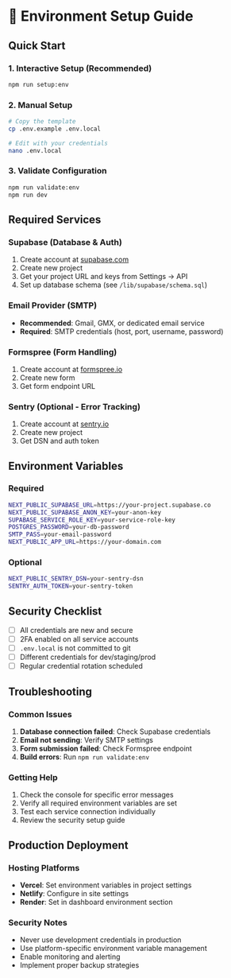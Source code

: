 # 🔧 Environment Setup Guide

## Quick Start

### 1. Interactive Setup (Recommended)
```bash
npm run setup:env
```

### 2. Manual Setup
```bash
# Copy the template
cp .env.example .env.local

# Edit with your credentials
nano .env.local
```

### 3. Validate Configuration
```bash
npm run validate:env
npm run dev
```

## Required Services

### Supabase (Database & Auth)
1. Create account at [supabase.com](https://supabase.com)
2. Create new project
3. Get your project URL and keys from Settings → API
4. Set up database schema (see `/lib/supabase/schema.sql`)

### Email Provider (SMTP)
- **Recommended**: Gmail, GMX, or dedicated email service
- **Required**: SMTP credentials (host, port, username, password)

### Formspree (Form Handling)
1. Create account at [formspree.io](https://formspree.io)
2. Create new form
3. Get form endpoint URL

### Sentry (Optional - Error Tracking)
1. Create account at [sentry.io](https://sentry.io)
2. Create new project
3. Get DSN and auth token

## Environment Variables

### Required
```bash
NEXT_PUBLIC_SUPABASE_URL=https://your-project.supabase.co
NEXT_PUBLIC_SUPABASE_ANON_KEY=your-anon-key
SUPABASE_SERVICE_ROLE_KEY=your-service-role-key
POSTGRES_PASSWORD=your-db-password
SMTP_PASS=your-email-password
NEXT_PUBLIC_APP_URL=https://your-domain.com
```

### Optional
```bash
NEXT_PUBLIC_SENTRY_DSN=your-sentry-dsn
SENTRY_AUTH_TOKEN=your-sentry-token
```

## Security Checklist

- [ ] All credentials are new and secure
- [ ] 2FA enabled on all service accounts
- [ ] `.env.local` is not committed to git
- [ ] Different credentials for dev/staging/prod
- [ ] Regular credential rotation scheduled

## Troubleshooting

### Common Issues
1. **Database connection failed**: Check Supabase credentials
2. **Email not sending**: Verify SMTP settings
3. **Form submission failed**: Check Formspree endpoint
4. **Build errors**: Run `npm run validate:env`

### Getting Help
1. Check the console for specific error messages
2. Verify all required environment variables are set
3. Test each service connection individually
4. Review the security setup guide

## Production Deployment

### Hosting Platforms
- **Vercel**: Set environment variables in project settings
- **Netlify**: Configure in site settings
- **Render**: Set in dashboard environment section

### Security Notes
- Never use development credentials in production
- Use platform-specific environment variable management
- Enable monitoring and alerting
- Implement proper backup strategies